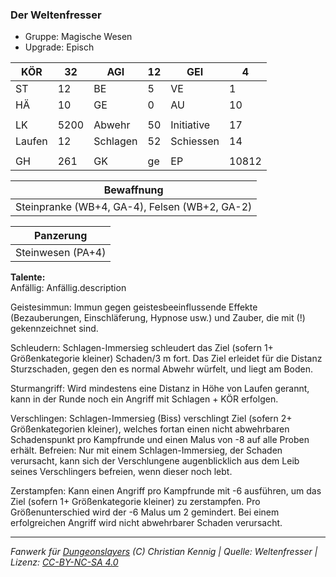 ### Der Weltenfresser  
- Gruppe: Magische Wesen  
- Upgrade: Episch  

| KÖR | 32 | AGI | 12 | GEI | 4 |
| --- | --- | --- | --- | --- | --- |
| ST | 12 | BE | 5 | VE | 1 |
| HÄ | 10 | GE | 0 | AU | 10 |
|  |  |  |  |  |  |
| LK | 5200 | Abwehr | 50 | Initiative | 17 |
| Laufen | 12 | Schlagen | 52 | Schiessen | 14 |
|  |  |  |  |  |  |
| GH | 261 | GK | ge | EP | 10812 |


| Bewaffnung |
| --- |
| Steinpranke (WB+4, GA-4), Felsen (WB+2, GA-2) |


| Panzerung |
| --- |
| Steinwesen (PA+4) |


**Talente:**  
Anfällig: Anfällig.description

Geistesimmun: Immun gegen geistesbeeinflussende Effekte (Bezauberungen, Einschläferung, Hypnose usw.) und Zauber, die mit (!) gekennzeichnet sind.

Schleudern: Schlagen-Immersieg schleudert das Ziel (sofern 1+ Größenkategorie kleiner) Schaden/3 m fort. Das Ziel erleidet für die Distanz Sturzschaden, gegen den es normal Abwehr würfelt, und liegt am Boden.

Sturmangriff: Wird mindestens eine Distanz in Höhe von Laufen gerannt, kann in der Runde noch ein Angriff mit Schlagen + KÖR erfolgen.

Verschlingen: Schlagen-Immersieg (Biss) verschlingt Ziel (sofern 2+ Größenkategorien kleiner), welches fortan einen nicht abwehrbaren Schadenspunkt pro Kampfrunde und einen Malus von -8 auf alle Proben erhält. Befreien: Nur mit einem Schlagen-Immersieg, der Schaden verursacht, kann sich der Verschlungene augenblicklich aus dem Leib seines Verschlingers befreien, wenn dieser noch lebt.

Zerstampfen: Kann einen Angriff pro Kampfrunde mit -6 ausführen, um das Ziel (sofern 1+ Größenkategorie kleiner) zu zerstampfen. Pro Größenunterschied wird der -6 Malus um 2 gemindert. Bei einem erfolgreichen Angriff wird nicht abwehrbarer Schaden verursacht.





___
*Fanwerk für [Dungeonslayers](https://www.dungeonslayers.net/) (C) Christian Kennig | Quelle: Weltenfresser | Lizenz: [CC-BY-NC-SA 4.0](https://creativecommons.org/licenses/by-nc-sa/4.0/deed.de)*